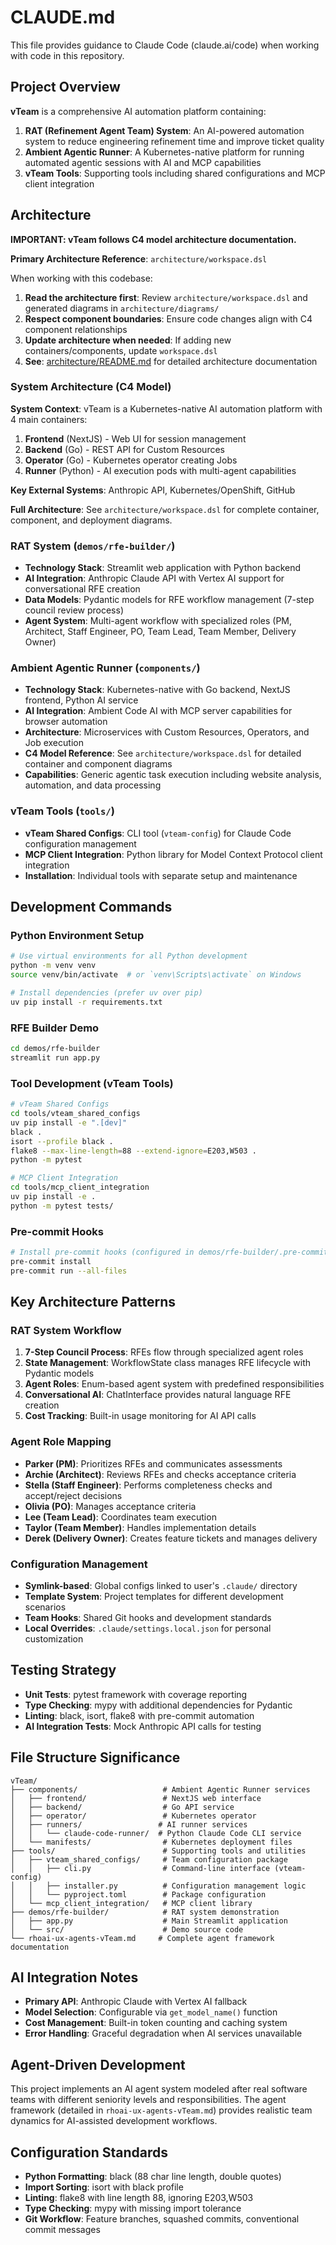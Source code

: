 # CLAUDE.md

This file provides guidance to Claude Code (claude.ai/code) when working with code in this repository.

## Project Overview

**vTeam** is a comprehensive AI automation platform containing:

1. **RAT (Refinement Agent Team) System**: An AI-powered automation system to reduce engineering refinement time and improve ticket quality
2. **Ambient Agentic Runner**: A Kubernetes-native platform for running automated agentic sessions with AI and MCP capabilities
3. **vTeam Tools**: Supporting tools including shared configurations and MCP client integration

## Architecture

**IMPORTANT: vTeam follows C4 model architecture documentation.**

**Primary Architecture Reference**: `architecture/workspace.dsl`

When working with this codebase:
1. **Read the architecture first**: Review `architecture/workspace.dsl` and generated diagrams in `architecture/diagrams/`
2. **Respect component boundaries**: Ensure code changes align with C4 component relationships
3. **Update architecture when needed**: If adding new containers/components, update `workspace.dsl`
4. **See**: [architecture/README.md](architecture/README.md) for detailed architecture documentation

### System Architecture (C4 Model)

**System Context**: vTeam is a Kubernetes-native AI automation platform with 4 main containers:
1. **Frontend** (NextJS) - Web UI for session management
2. **Backend** (Go) - REST API for Custom Resources
3. **Operator** (Go) - Kubernetes operator creating Jobs
4. **Runner** (Python) - AI execution pods with multi-agent capabilities

**Key External Systems**: Anthropic API, Kubernetes/OpenShift, GitHub

**Full Architecture**: See `architecture/workspace.dsl` for complete container, component, and deployment diagrams.

### RAT System (`demos/rfe-builder/`)
- **Technology Stack**: Streamlit web application with Python backend
- **AI Integration**: Anthropic Claude API with Vertex AI support for conversational RFE creation
- **Data Models**: Pydantic models for RFE workflow management (7-step council review process)
- **Agent System**: Multi-agent workflow with specialized roles (PM, Architect, Staff Engineer, PO, Team Lead, Team Member, Delivery Owner)

### Ambient Agentic Runner (`components/`)
- **Technology Stack**: Kubernetes-native with Go backend, NextJS frontend, Python AI service
- **AI Integration**: Ambient Code AI with MCP server capabilities for browser automation
- **Architecture**: Microservices with Custom Resources, Operators, and Job execution
- **C4 Model Reference**: See `architecture/workspace.dsl` for detailed container and component diagrams
- **Capabilities**: Generic agentic task execution including website analysis, automation, and data processing

### vTeam Tools (`tools/`)
- **vTeam Shared Configs**: CLI tool (`vteam-config`) for Claude Code configuration management
- **MCP Client Integration**: Python library for Model Context Protocol client integration
- **Installation**: Individual tools with separate setup and maintenance

## Development Commands

### Python Environment Setup
```bash
# Use virtual environments for all Python development
python -m venv venv
source venv/bin/activate  # or `venv\Scripts\activate` on Windows

# Install dependencies (prefer uv over pip)
uv pip install -r requirements.txt
```

### RFE Builder Demo
```bash
cd demos/rfe-builder
streamlit run app.py
```

### Tool Development (vTeam Tools)
```bash
# vTeam Shared Configs
cd tools/vteam_shared_configs
uv pip install -e ".[dev]"
black .
isort --profile black .
flake8 --max-line-length=88 --extend-ignore=E203,W503 .
python -m pytest

# MCP Client Integration
cd tools/mcp_client_integration
uv pip install -e .
python -m pytest tests/
```

### Pre-commit Hooks
```bash
# Install pre-commit hooks (configured in demos/rfe-builder/.pre-commit-config.yaml)
pre-commit install
pre-commit run --all-files
```

## Key Architecture Patterns

### RAT System Workflow
1. **7-Step Council Process**: RFEs flow through specialized agent roles
2. **State Management**: WorkflowState class manages RFE lifecycle with Pydantic models
3. **Agent Roles**: Enum-based agent system with predefined responsibilities
4. **Conversational AI**: ChatInterface provides natural language RFE creation
5. **Cost Tracking**: Built-in usage monitoring for AI API calls

### Agent Role Mapping
- **Parker (PM)**: Prioritizes RFEs and communicates assessments
- **Archie (Architect)**: Reviews RFEs and checks acceptance criteria  
- **Stella (Staff Engineer)**: Performs completeness checks and accept/reject decisions
- **Olivia (PO)**: Manages acceptance criteria
- **Lee (Team Lead)**: Coordinates team execution
- **Taylor (Team Member)**: Handles implementation details
- **Derek (Delivery Owner)**: Creates feature tickets and manages delivery

### Configuration Management
- **Symlink-based**: Global configs linked to user's `.claude/` directory
- **Template System**: Project templates for different development scenarios
- **Team Hooks**: Shared Git hooks and development standards
- **Local Overrides**: `.claude/settings.local.json` for personal customization

## Testing Strategy
- **Unit Tests**: pytest framework with coverage reporting
- **Type Checking**: mypy with additional dependencies for Pydantic
- **Linting**: black, isort, flake8 with pre-commit automation
- **AI Integration Tests**: Mock Anthropic API calls for testing

## File Structure Significance

```
vTeam/
├── components/                   # Ambient Agentic Runner services  
│   ├── frontend/                 # NextJS web interface
│   ├── backend/                  # Go API service
│   ├── operator/                 # Kubernetes operator
│   ├── runners/                 # AI runner services
│   │   └── claude-code-runner/  # Python Claude Code CLI service
│   └── manifests/                # Kubernetes deployment files
├── tools/                        # Supporting tools and utilities
│   ├── vteam_shared_configs/     # Team configuration package
│   │   ├── cli.py                # Command-line interface (vteam-config)
│   │   ├── installer.py          # Configuration management logic
│   │   └── pyproject.toml        # Package configuration
│   └── mcp_client_integration/   # MCP client library
├── demos/rfe-builder/            # RAT system demonstration
│   ├── app.py                    # Main Streamlit application
│   └── src/                      # Demo source code
└── rhoai-ux-agents-vTeam.md     # Complete agent framework documentation
```

## AI Integration Notes
- **Primary API**: Anthropic Claude with Vertex AI fallback
- **Model Selection**: Configurable via `get_model_name()` function
- **Cost Management**: Built-in token counting and caching system
- **Error Handling**: Graceful degradation when AI services unavailable

## Agent-Driven Development
This project implements an AI agent system modeled after real software teams with different seniority levels and responsibilities. The agent framework (detailed in `rhoai-ux-agents-vTeam.md`) provides realistic team dynamics for AI-assisted development workflows.

## Configuration Standards
- **Python Formatting**: black (88 char line length, double quotes)
- **Import Sorting**: isort with black profile
- **Linting**: flake8 with line length 88, ignoring E203,W503
- **Type Checking**: mypy with missing import tolerance
- **Git Workflow**: Feature branches, squashed commits, conventional commit messages